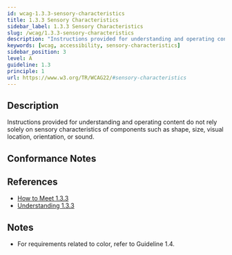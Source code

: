 ```yaml
---
id: wcag-1.3.3-sensory-characteristics
title: 1.3.3 Sensory Characteristics
sidebar_label: 1.3.3 Sensory Characteristics
slug: /wcag/1.3.3-sensory-characteristics
description: "Instructions provided for understanding and operating content do not rely solely on sensory characteristics of components such as shape, size, visual location, orientation, or sound."
keywords: [wcag, accessibility, sensory-characteristics]
sidebar_position: 3
level: A
guideline: 1.3
principle: 1
url: https://www.w3.org/TR/WCAG22/#sensory-characteristics
---
```


## Description

Instructions provided for understanding and operating content do not rely solely on sensory characteristics of components such as shape, size, visual location, orientation, or sound.

## Conformance Notes

<!-- Add your conformance notes and evaluation here -->

## References

- [How to Meet 1.3.3](https://www.w3.org/WAI/WCAG22/quickref/#sensory-characteristics)
- [Understanding 1.3.3](https://www.w3.org/WAI/WCAG22/Understanding/sensory-characteristics.html)

## Notes

- For requirements related to color, refer to Guideline 1.4.

